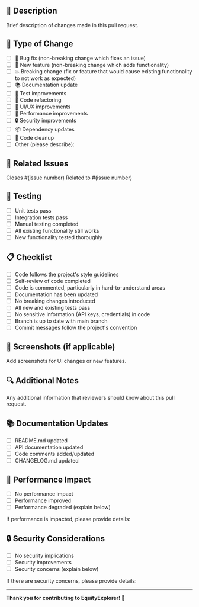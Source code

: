 ## 📝 Description
Brief description of changes made in this pull request.

## 🔄 Type of Change
- [ ] 🐛 Bug fix (non-breaking change which fixes an issue)
- [ ] 🚀 New feature (non-breaking change which adds functionality)
- [ ] 💥 Breaking change (fix or feature that would cause existing functionality to not work as expected)
- [ ] 📚 Documentation update
- [ ] 🧪 Test improvements
- [ ] 🔧 Code refactoring
- [ ] 🎨 UI/UX improvements
- [ ] 🚀 Performance improvements
- [ ] 🔒 Security improvements
- [ ] 📦 Dependency updates
- [ ] 🧹 Code cleanup
- [ ] Other (please describe):

## 🎯 Related Issues
Closes #(issue number)
Related to #(issue number)

## 🧪 Testing
- [ ] Unit tests pass
- [ ] Integration tests pass
- [ ] Manual testing completed
- [ ] All existing functionality still works
- [ ] New functionality tested thoroughly

## 📋 Checklist
- [ ] Code follows the project's style guidelines
- [ ] Self-review of code completed
- [ ] Code is commented, particularly in hard-to-understand areas
- [ ] Documentation has been updated
- [ ] No breaking changes introduced
- [ ] All new and existing tests pass
- [ ] No sensitive information (API keys, credentials) in code
- [ ] Branch is up to date with main branch
- [ ] Commit messages follow the project's convention

## 📸 Screenshots (if applicable)
Add screenshots for UI changes or new features.

## 🔍 Additional Notes
Any additional information that reviewers should know about this pull request.

## 📚 Documentation Updates
- [ ] README.md updated
- [ ] API documentation updated
- [ ] Code comments added/updated
- [ ] CHANGELOG.md updated

## 🚀 Performance Impact
- [ ] No performance impact
- [ ] Performance improved
- [ ] Performance degraded (explain below)

If performance is impacted, please provide details:

## 🔒 Security Considerations
- [ ] No security implications
- [ ] Security improvements
- [ ] Security concerns (explain below)

If there are security concerns, please provide details:

---

**Thank you for contributing to EquityExplorer! 🎉** 